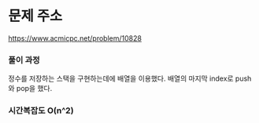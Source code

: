 # 문제 주소

https://www.acmicpc.net/problem/10828

### 풀이 과정

정수를 저장하는 스택을 구현하는데에 배열을 이용했다. 배열의 마지막 index로 push 와 pop을 했다.

### 시간복잡도 O(n^2)
